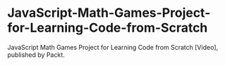 


# JavaScript-Math-Games-Project-for-Learning-Code-from-Scratch
JavaScript Math Games Project for Learning Code from Scratch [Video], published by Packt.
